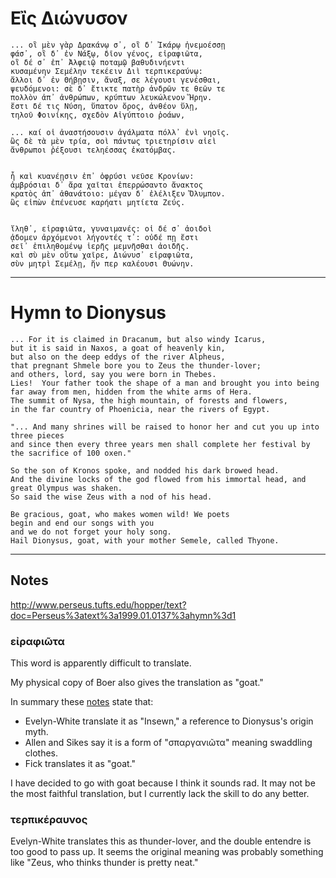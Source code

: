 # Εἲς Διώνυσον

```
... οἳ μὲν γὰρ Δρακάνῳ σ᾽, οἳ δ᾽ Ἰκάρῳ ἠνεμοέσσῃ 
φάσ᾽, οἳ δ᾽ ἐν Νάξῳ, δῖον γένος, εἰραφιῶτα, 
οἳ δέ σ᾽ ἐπ᾽ Ἀλφειῷ ποταμῷ βαθυδινήεντι 
κυσαμένην Σεμέλην τεκέειν Διὶ τερπικεραύνῳ: 
ἄλλοι δ᾽ ἐν Θήβῃσιν, ἄναξ, σε λέγουσι γενέσθαι, 
ψευδόμενοι: σὲ δ᾽ ἔτικτε πατὴρ ἀνδρῶν τε θεῶν τε 
πολλὸν ἀπ᾽ ἀνθρώπων, κρύπτων λευκώλενον Ἥρην. 
ἔστι δέ τις Νύση, ὕπατον ὄρος, ἀνθέον ὕλῃ, 
τηλοῦ Φοινίκης, σχεδὸν Αἰγύπτοιο ῥοάων, 

... καί οἱ ἀναστήσουσιν ἀγάλματα πόλλ᾽ ἐνὶ νηοῖς. 
ὣς δὲ τὰ μὲν τρία, σοὶ πάντως τριετηρίσιν αἰεὶ 
ἄνθρωποι ῥέξουσι τεληέσσας ἑκατόμβας.


ἦ καὶ κυανέῃσιν ἐπ᾽ ὀφρύσι νεῦσε Κρονίων: 
ἀμβρόσιαι δ᾽ ἄρα χαῖται ἐπερρώσαντο ἄνακτος 
κρατὸς ἀπ᾽ ἀθανάτοιο: μέγαν δ᾽ ἐλέλιξεν Ὄλυμπον. 
ὣς εἰπὼν ἐπένευσε καρήατι μητίετα Ζεύς.


ἵληθ᾽, εἰραφιῶτα, γυναιμανές: οἱ δέ σ᾽ ἀοιδοὶ 
ᾁδομεν ἀρχόμενοι λήγοντές τ᾽: οὐδέ πῃ ἔστι 
σεῖ᾽ ἐπιληθομένῳ ἱερῆς μεμνῆσθαι ἀοιδῆς. 
καὶ σὺ μὲν οὕτω χαῖρε, Διώνυσ᾽ εἰραφιῶτα, 
σὺν μητρὶ Σεμέλῃ, ἥν περ καλέουσι Θυώνην.
```

---

# Hymn to Dionysus

```
... For it is claimed in Dracanum, but also windy Icarus,
but it is said in Naxos, a goat of heavenly kin,
but also on the deep eddys of the river Alpheus,
that pregnant Shmele bore you to Zeus the thunder-lover;
and others, lord, say you were born in Thebes.
Lies!  Your father took the shape of a man and brought you into being
far away from men, hidden from the white arms of Hera.
The summit of Nysa, the high mountain, of forests and flowers,
in the far country of Phoenicia, near the rivers of Egypt.

"... And many shrines will be raised to honor her and cut you up into three pieces
and since then every three years men shall complete her festival by the sacrifice of 100 oxen."

So the son of Kronos spoke, and nodded his dark browed head.
And the divine locks of the god flowed from his immortal head, and great Olympus was shaken.
So said the wise Zeus with a nod of his head.

Be gracious, goat, who makes women wild! We poets
begin and end our songs with you
and we do not forget your holy song.
Hail Dionysus, goat, with your mother Semele, called Thyone.
```

---

## Notes
http://www.perseus.tufts.edu/hopper/text?doc=Perseus%3atext%3a1999.01.0137%3ahymn%3d1

### εἰραφιῶτα

This word is apparently difficult to translate.

My physical copy of Boer also gives the translation as "goat."

In summary these 
[notes](http://www.perseus.tufts.edu/hopper/text?doc=Perseus%3Atext%3A1999.04.0029%3Atext%3Dcomm%3Apoem%3D1)
state that:
* Evelyn-White translate it as "Insewn," a reference to Dionysus's origin myth.
* Allen and Sikes say it is a form of "σπαργανιῶτα" meaning swaddling clothes.
* Fick translates it as "goat."

I have decided to go with goat because I think it sounds rad.
It may not be the most faithful translation,
but I currently lack the skill to do any better.

### τερπικέραυνος

Evelyn-White translates this as thunder-lover,
and the double entendre is too good to pass up.
It seems the original meaning was probably something like
"Zeus, who thinks thunder is pretty neat."
